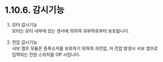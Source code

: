 ﻿# 1.10.6. 감시기능

<ol style="list-style-type:decimal" start="1">
		<li>
      모터 감시기능 <br>
      모터는 모터 내부에 있는 센서에 의하여 과부하로부터 보호됩니다. 
    </li>	<br>
		<li>
      전압 감시기능 <br>
      서보 앰프 모듈은 증폭소자를 보호하기 위하여 과전압, 저 전압 발생시 서보 앰프로 입력되는 전원 스위치를 Off 시킵니다. 
    </li>	  
</ol>